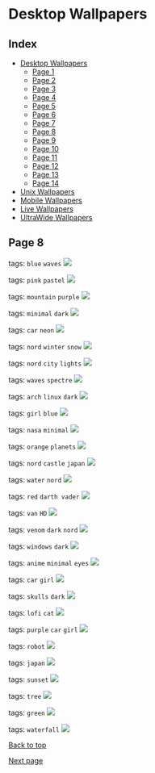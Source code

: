 # Desktop Wallpapers

## Index

- [Desktop Wallpapers](https://github.com/D3Ext/aesthetic-wallpapers/blob/main/pages/Desktop.md#desktop-wallpapers)
  - [Page 1](https://github.com/D3Ext/aesthetic-wallpapers/blob/main/pages/Page1.md)
  - [Page 2](https://github.com/D3Ext/aesthetic-wallpapers/blob/main/pages/Page2.md)
  - [Page 3](https://github.com/D3Ext/aesthetic-wallpapers/blob/main/pages/Page3.md)
  - [Page 4](https://github.com/D3Ext/aesthetic-wallpapers/blob/main/pages/Page4.md)
  - [Page 5](https://github.com/D3Ext/aesthetic-wallpapers/blob/main/pages/Page5.md)
  - [Page 6](https://github.com/D3Ext/aesthetic-wallpapers/blob/main/pages/Page6.md)
  - [Page 7](https://github.com/D3Ext/aesthetic-wallpapers/blob/main/pages/Page7.md)
  - [Page 8](https://github.com/D3Ext/aesthetic-wallpapers/blob/main/pages/Page8.md)
  - [Page 9](https://github.com/D3Ext/aesthetic-wallpapers/blob/main/pages/Page9.md)
  - [Page 10](https://github.com/D3Ext/aesthetic-wallpapers/blob/main/pages/Page10.md)
  - [Page 11](https://github.com/D3Ext/aesthetic-wallpapers/blob/main/pages/Page11.md)
  - [Page 12](https://github.com/D3Ext/aesthetic-wallpapers/blob/main/pages/Page12.md)
  - [Page 13](https://github.com/D3Ext/aesthetic-wallpapers/blob/main/pages/Page13.md)
  - [Page 14](https://github.com/D3Ext/aesthetic-wallpapers/blob/main/pages/Page14.md)
- [Unix Wallpapers](https://github.com/D3Ext/aesthetic-wallpapers/blob/main/pages/Unix.md)
- [Mobile Wallpapers](https://github.com/D3Ext/aesthetic-wallpapers/blob/main/pages/Mobile.md#mobile-wallpapers)
- [Live Wallpapers](https://github.com/D3Ext/aesthetic-wallpapers/blob/main/pages/Live.md#live-wallpapers)
- [UltraWide Wallpapers](https://github.com/D3Ext/aesthetic-wallpapers/blob/main/pages/Mobile.md#ultrawide-wallpapers)

## Page 8

tags: `blue` `waves`
<img src="https://raw.githubusercontent.com/D3Ext/aesthetic-wallpapers/main/images/blue-waves.png">

tags: `pink` `pastel`
<img src="https://raw.githubusercontent.com/D3Ext/aesthetic-wallpapers/main/images/pink-clouds.png">

tags: `mountain` `purple`
<img src="https://raw.githubusercontent.com/D3Ext/aesthetic-wallpapers/main/images/purple-mountain.png">

tags: `minimal` `dark`
<img src="https://raw.githubusercontent.com/D3Ext/aesthetic-wallpapers/main/images/elon-musk.png">

tags: `car` `neon`
<img src="https://raw.githubusercontent.com/D3Ext/aesthetic-wallpapers/main/images/purple-car.jpg">

tags: `nord` `winter` `snow`
<img src="https://raw.githubusercontent.com/D3Ext/aesthetic-wallpapers/main/images/nord-winter.png">

tags: `nord` `city` `lights`
<img src="https://raw.githubusercontent.com/D3Ext/aesthetic-wallpapers/main/images/nord-shanghai.png">

tags: `waves` `spectre`
<img src="https://raw.githubusercontent.com/D3Ext/aesthetic-wallpapers/main/images/color-waves.png">

tags: `arch` `linux` `dark`
<img src="https://raw.githubusercontent.com/D3Ext/aesthetic-wallpapers/main/images/arch-eagle.png">

tags: `girl` `blue`
<img src="https://raw.githubusercontent.com/D3Ext/aesthetic-wallpapers/main/images/blue-black-girl.png">

tags: `nasa` `minimal`
<img src="https://raw.githubusercontent.com/D3Ext/aesthetic-wallpapers/main/images/nasa1.png">

tags: `orange` `planets`
<img src="https://raw.githubusercontent.com/D3Ext/aesthetic-wallpapers/main/images/orange-planets.png">

tags: `nord` `castle` `japan`
<img src="https://raw.githubusercontent.com/D3Ext/aesthetic-wallpapers/main/images/pastel-japanese-temple.png">

tags: `water` `nord`
<img src="https://raw.githubusercontent.com/D3Ext/aesthetic-wallpapers/main/images/underwater.png">

tags: `red` `darth vader`
<img src="https://raw.githubusercontent.com/D3Ext/aesthetic-wallpapers/main/images/vader.png">

tags: `van` `HD`
<img src="https://raw.githubusercontent.com/D3Ext/aesthetic-wallpapers/main/images/van.png">

tags: `venom` `dark` `nord`
<img src="https://raw.githubusercontent.com/D3Ext/aesthetic-wallpapers/main/images/venom.jpg">

tags: `windows` `dark`
<img src="https://raw.githubusercontent.com/D3Ext/aesthetic-wallpapers/main/images/win-11.png">

tags: `anime` `minimal` `eyes`
<img src="https://raw.githubusercontent.com/D3Ext/aesthetic-wallpapers/main/images/anime-eye-nord.png">

tags: `car` `girl`
<img src="https://raw.githubusercontent.com/D3Ext/aesthetic-wallpapers/main/images/black_car_girl.jpg">

tags: `skulls` `dark`
<img src="https://raw.githubusercontent.com/D3Ext/aesthetic-wallpapers/main/images/dark_skulls.png">

tags: `lofi` `cat`
<img src="https://raw.githubusercontent.com/D3Ext/aesthetic-wallpapers/main/images/lofi_cat.png">

tags: `purple` `car` `girl`
<img src="https://raw.githubusercontent.com/D3Ext/aesthetic-wallpapers/main/images/purple_car_girl.png">

tags: `robot`
<img src="https://raw.githubusercontent.com/D3Ext/aesthetic-wallpapers/main/images/wallhaven-0qrgwr.png">

tags: `japan`
<img src="https://raw.githubusercontent.com/D3Ext/aesthetic-wallpapers/main/images/japan_torii.png">

tags: `sunset`
<img src="https://raw.githubusercontent.com/D3Ext/aesthetic-wallpapers/main/images/sunset-xfksfuywx.png">

tags: `tree`
<img src="https://raw.githubusercontent.com/D3Ext/aesthetic-wallpapers/main/images/tree-nature-castleinsky.png">

tags: `green`
<img src="https://raw.githubusercontent.com/D3Ext/aesthetic-wallpapers/main/images/wallhaven-x67oxo.png">

tags: `waterfall`
<img src="https://raw.githubusercontent.com/D3Ext/aesthetic-wallpapers/main/images/waterfall.gif">

[Back to top](#Index)

[Next page](https://github.com/D3Ext/aesthetic-wallpapers/blob/main/pages/Page9.md)
